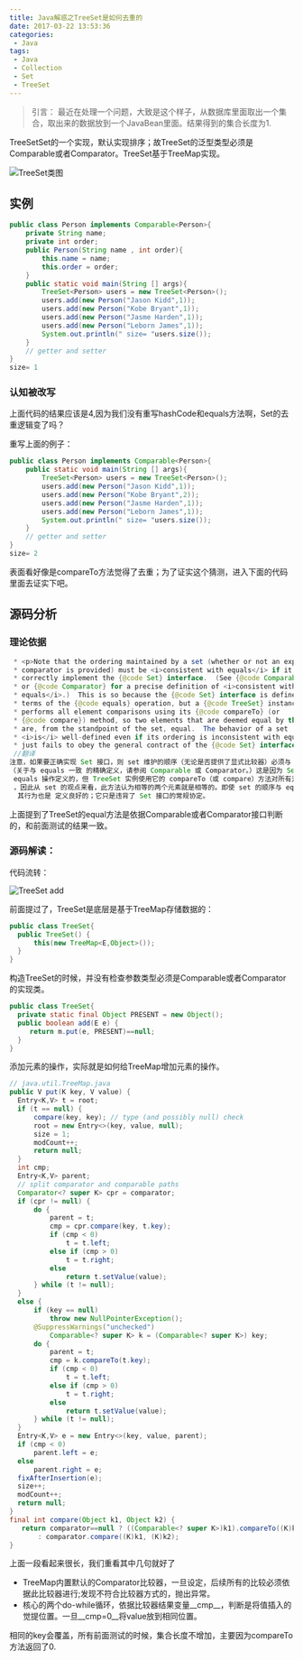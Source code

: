 ```yaml
---
title: Java解惑之TreeSet是如何去重的
date: 2017-03-22 13:53:36
categories:
 - Java
tags:
 - Java
 - Collection
 - Set
 - TreeSet
---
```

>引言： 最近在处理一个问题，大致是这个样子，从数据库里面取出一个集合，取出来的数据放到一个JavaBean里面。结果得到的集合长度为1.

TreeSetSet的一个实现，默认实现排序；故TreeSet的泛型类型必须是Comparable或者Comparator。TreeSet基于TreeMap实现。

![TreeSet类图](http://oi4qj3o0c.bkt.clouddn.com/essay/treeset/class-diagram.png)
<!-- more -->
## 实例
``` java
public class Person implements Comparable<Person>{
    private String name;
    private int order;
    public Person(String name , int order){
        this.name = name;
        this.order = order;
    }
    public static void main(String [] args){
        TreeSet<Person> users = new TreeSet<Person>();
        users.add(new Person("Jason Kidd",1));
        users.add(new Person("Kobe Bryant",1));
        users.add(new Person("Jasme Harden",1));
        users.add(new Person("Leborn James",1));
        System.out.println(" size= "users.size());
    }
    // getter and setter
}
size= 1
```
### 认知被改写
上面代码的结果应该是4,因为我们没有重写hashCode和equals方法啊，Set的去重逻辑变了吗？

重写上面的例子：
``` java
public class Person implements Comparable<Person>{
    public static void main(String [] args){
        TreeSet<Person> users = new TreeSet<Person>();
        users.add(new Person("Jason Kidd",1));
        users.add(new Person("Kobe Bryant",2));
        users.add(new Person("Jasme Harden",1));
        users.add(new Person("Leborn James",1));
        System.out.println(" size= "users.size());
    }
    // getter and setter
}
size= 2
```
表面看好像是compareTo方法觉得了去重；为了证实这个猜测，进入下面的代码里面去证实下吧。
## 源码分析
### 理论依据
``` java
 * <p>Note that the ordering maintained by a set (whether or not an explicit
 * comparator is provided) must be <i>consistent with equals</i> if it is to
 * correctly implement the {@code Set} interface.  (See {@code Comparable}
 * or {@code Comparator} for a precise definition of <i>consistent with
 * equals</i>.)  This is so because the {@code Set} interface is defined in
 * terms of the {@code equals} operation, but a {@code TreeSet} instance
 * performs all element comparisons using its {@code compareTo} (or
 * {@code compare}) method, so two elements that are deemed equal by this method
 * are, from the standpoint of the set, equal.  The behavior of a set
 * <i>is</i> well-defined even if its ordering is inconsistent with equals; it
 * just fails to obey the general contract of the {@code Set} interface.
 //翻译
注意，如果要正确实现 Set 接口，则 set 维护的顺序（无论是否提供了显式比较器）必须与 equals 一致。
（关于与 equals 一致 的精确定义，请参阅 Comparable 或 Comparator。）这是因为 Set 接口是按照
 equals 操作定义的，但 TreeSet 实例使用它的 compareTo（或 compare）方法对所有元素进行比较
 ，因此从 set 的观点来看，此方法认为相等的两个元素就是相等的。即使 set 的顺序与 equals 不一致，
  其行为也是 定义良好的；它只是违背了 Set 接口的常规协定。
```
上面提到了TreeSet的equal方法是依据Comparable或者Comparator接口判断的，和前面测试的结果一致。

### 源码解读：
代码流转：

![TreeSet add](http://oi4qj3o0c.bkt.clouddn.com/essay/java/collection/treesetTreeSet-add-sequence.png
)

前面提过了，TreeSet是底层是基于TreeMap存储数据的：
``` java
public class TreeSet{
  public TreeSet() {
      this(new TreeMap<E,Object>());
  }
}
```
构造TreeSet的时候，并没有检查参数类型必须是Comparable或者Comparator的实现类。

``` java
public class TreeSet{
  private static final Object PRESENT = new Object();
  public boolean add(E e) {
     return m.put(e, PRESENT)==null;
  }
}
```
添加元素的操作，实际就是如何给TreeMap增加元素的操作。
``` java
// java.util.TreeMap.java
public V put(K key, V value) {
  Entry<K,V> t = root;
  if (t == null) {
      compare(key, key); // type (and possibly null) check
      root = new Entry<>(key, value, null);
      size = 1;
      modCount++;
      return null;
  }
  int cmp;
  Entry<K,V> parent;
  // split comparator and comparable paths
  Comparator<? super K> cpr = comparator;
  if (cpr != null) {
      do {
          parent = t;
          cmp = cpr.compare(key, t.key);
          if (cmp < 0)
              t = t.left;
          else if (cmp > 0)
              t = t.right;
          else
              return t.setValue(value);
      } while (t != null);
  }
  else {
      if (key == null)
          throw new NullPointerException();
      @SuppressWarnings("unchecked")
          Comparable<? super K> k = (Comparable<? super K>) key;
      do {
          parent = t;
          cmp = k.compareTo(t.key);
          if (cmp < 0)
              t = t.left;
          else if (cmp > 0)
              t = t.right;
          else
              return t.setValue(value);
      } while (t != null);
  }
  Entry<K,V> e = new Entry<>(key, value, parent);
  if (cmp < 0)
      parent.left = e;
  else
      parent.right = e;
  fixAfterInsertion(e);
  size++;
  modCount++;
  return null;
}
final int compare(Object k1, Object k2) {
   return comparator==null ? ((Comparable<? super K>)k1).compareTo((K)k2)
       : comparator.compare((K)k1, (K)k2);
}
```
上面一段看起来很长，我们重看其中几句就好了
* TreeMap内置默认的Comparator比较器，一旦设定，后续所有的比较必须依据此比较器进行;发现不符合比较器方式的，抛出异常。
* 核心的两个do-while循环，依据比较器结果变量__cmp__，判断是将值插入的觉提位置。一旦__cmp=0__将value放到相同位置。

相同的key会覆盖，所有前面测试的时候，集合长度不增加，主要因为compareTo方法返回了0.
